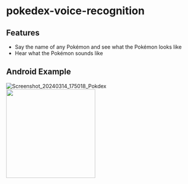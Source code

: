 # pokedex-voice-recognition

## Features
- Say the name of any Pokémon and see what the Pokémon looks like 
- Hear what the Pokémon sounds like

## Android Example
![Screenshot_20240314_175018_Pokdex](https://github.com/Liam-Whittle/pokedex-ai/assets/60028961/0f0945ea-6a29-4f59-bf12-06199058d503)
<img align="left" src="https://user-images.githubusercontent.com/60028961/209415327-bc431f32-350f-4b25-9420-71ed5cf81769.jpg" width="240">


